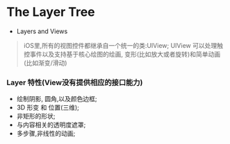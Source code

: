 #  The Layer Tree

* Layers and Views

> iOS里,所有的视图控件都继承自一个统一的类:UIView; UIView 可以处理触控事件以及支持基于核心绘图的绘画, 变形(比如放大或者旋转)和简单动画(比如渐变/滑动)

### Layer 特性(View没有提供相应的接口能力)
* 绘制阴影, 圆角,以及颜色边框;
* 3D 形变 和 位置(三维);
* 非矩形的形状;
* 与内容相关的透明度遮罩;
* 多步骤,非线性的动画;

